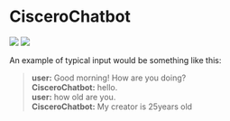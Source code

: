 # CisceroChatbot

![](https://img.shields.io/badge/version-beta-orange.svg)
![](https://img.shields.io/badge/python-3-green.svg)

An example of typical input would be something like this:

> **user:** Good morning! How are you doing?  
> **CisceroChatbot:**  hello.  
> **user:** how old are you.  
> **CisceroChatbot:** My creator is 25years old  
